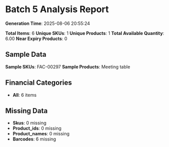 # Batch 5 Analysis Report

**Generation Time**: 2025-08-06 20:55:24

**Total Items**: 6
**Unique SKUs**: 1
**Unique Products**: 1
**Total Available Quantity**: 6.00
**Near Expiry Products**: 0

## Sample Data
**Sample SKUs**: FAC-00297
**Sample Products**: Meeting table

## Financial Categories
- **All**: 6 items

## Missing Data
- **Skus**: 0 missing
- **Product_ids**: 0 missing
- **Product_names**: 0 missing
- **Barcodes**: 6 missing
